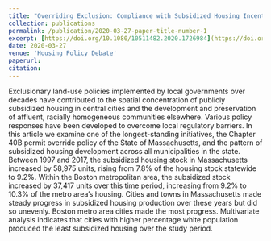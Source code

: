 ```yaml
---
title: "Overriding Exclusion: Compliance with Subsidized Housing Incentives in the Massachusetts 40B Program"
collection: publications
permalink: /publication/2020-03-27-paper-title-number-1
excerpt: [https://doi.org/10.1080/10511482.2020.1726984](https://doi.org/10.1080/10511482.2020.1726984)
date: 2020-03-27
venue: 'Housing Policy Debate'
paperurl: 
citation: 
---
```

Exclusionary land-use policies implemented by local governments over decades have contributed to the spatial concentration of publicly subsidized housing in central cities and the development and preservation of affluent, racially homogeneous communities elsewhere. Various policy responses have been developed to overcome local regulatory barriers. In this article we examine one of the longest-standing initiatives, the Chapter 40B permit override policy of the State of Massachusetts, and the pattern of subsidized housing development across all municipalities in the state. Between 1997 and 2017, the subsidized housing stock in Massachusetts increased by 58,975 units, rising from 7.8% of the housing stock statewide to 9.2%. Within the Boston metropolitan area, the subsidized stock increased by 37,417 units over this time period, increasing from 9.2% to 10.3% of the metro area’s housing. Cities and towns in Massachusetts made steady progress in subsidized housing production over these years but did so unevenly. Boston metro area cities made the most progress. Multivariate analysis indicates that cities with higher percentage white population produced the least subsidized housing over the study period.
